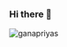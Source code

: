 ### Hi there 👋

<p align="left">
  <img src="https://github-readme-stats.vercel.app/api?username=ganapriyas&show_icons=true" alt="ganapriyas" /> 

</p>
